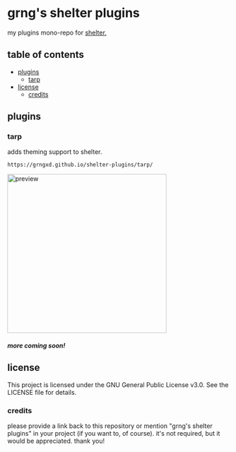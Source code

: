 # grng's shelter plugins

my plugins mono-repo for [shelter.](https://github.com/uwu/shelter)

## table of contents

- [plugins](#plugins)
    - [tarp](#tarp)
- [license](#license)
    - [credits](#credits)

## plugins

### tarp

adds theming support to shelter.

`https://grngxd.github.io/shelter-plugins/tarp/`

<img alt="preview" src="https://us-east-1.tixte.net/uploads/moni.wants.solutions/Discord_paCZdYUaAm.gif" height="360px">

##### more coming soon!

## license

This project is licensed under the GNU General Public License v3.0. See the LICENSE file for details.

### credits

please provide a link back to this repository or mention "grng's shelter plugins" in your project (if you want to, of course). it's not required, but it would be appreciated. thank you!
